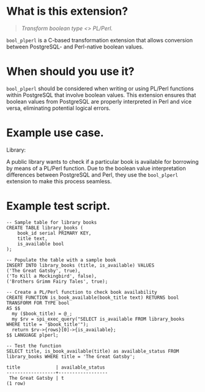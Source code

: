 # What is this extension?
>*Transform boolean type <> PL/Perl.*

`bool_plperl` is a C-based transformation extension that allows conversion between PostgreSQL- and Perl-native boolean values.

# When should you use it?

`bool_plperl` should be considered when writing or using PL/Perl functions within PostgreSQL that involve boolean values. This extension ensures that boolean values from PostgreSQL are properly interpreted in Perl and vice versa, eliminating potential logical errors.

# Example use case.

Library:

A public library wants to check if a particular book is available for borrowing by means of a PL/Perl function. Due to the boolean value interpretation differences between PostgreSQL and Perl, they use the `bool_plperl` extension to make this process seamless.

# Example test script.

```
-- Sample table for library books
CREATE TABLE library_books (
    book_id serial PRIMARY KEY,
    title text,
    is_available bool
);

-- Populate the table with a sample book
INSERT INTO library_books (title, is_available) VALUES 
('The Great Gatsby', true),
('To Kill a Mockingbird', false),
('Brothers Grimm Fairy Tales', true);

-- Create a PL/Perl function to check book availability
CREATE FUNCTION is_book_available(book_title text) RETURNS bool
TRANSFORM FOR TYPE bool
AS $$
  my ($book_title) = @_;
  my $rv = spi_exec_query("SELECT is_available FROM library_books WHERE title = '$book_title'");
  return $rv->{rows}[0]->{is_available};
$$ LANGUAGE plperl;

-- Test the function
SELECT title, is_book_available(title) as available_status FROM library_books WHERE title = 'The Great Gatsby';

title             | available_status
------------------+------------------
 The Great Gatsby | t
(1 row)
```
